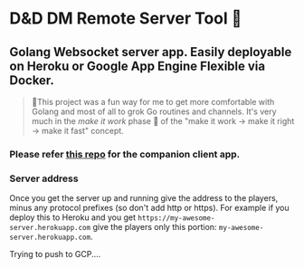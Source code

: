 # D&D DM Remote Server Tool 🧙
## Golang Websocket server app. Easily deployable on Heroku or Google App Engine Flexible via Docker.

> 🚨This project was a fun way for me to get more comfortable with Golang and most of all to grok Go routines and channels. It's very much in the _make it work_ phase 🍝 of the "make it work -> make it right -> make it fast" concept.

### Please refer [this repo](https://github.com/feliperyan/dand_client_tool) for the companion client app.

### Server address
Once you get the server up and running give the address to the players, minus any protocol prefixes (so don't add http or https). For example if you deploy this to Heroku and you get ```https://my-awesome-server.herokuapp.com``` give the players only this portion: ```my-awesome-server.herokuapp.com```.

Trying to push to GCP....
